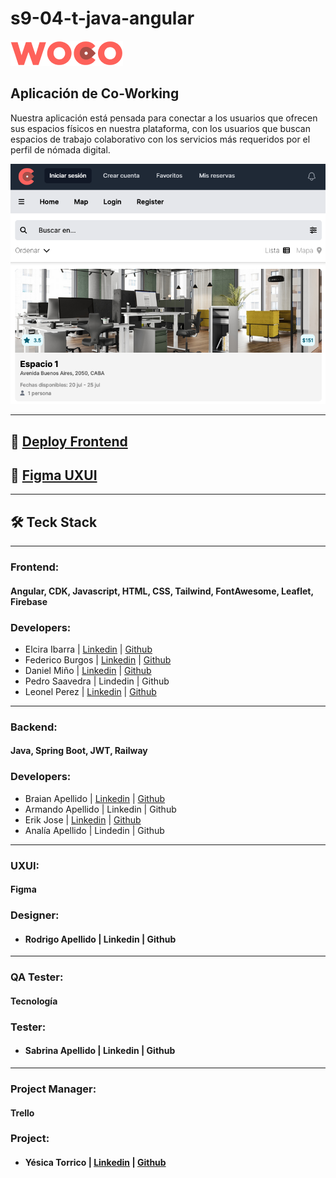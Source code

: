# s9-04-t-java-angular
[![APP WOCO](./screenshots/woco-logo.png)](https://s9-04-t-java-angular.web.app)
## Aplicación de Co-Working

<p aling=center>

Nuestra aplicación está pensada para conectar a los usuarios que ofrecen sus espacios físicos en nuestra plataforma, con los usuarios que buscan espacios de trabajo colaborativo con los servicios más requeridos por el perfil de nómada digital.

</p>

![App Co-working WOCO](./screenshots/woco-screenshot.png)

---

## 🔗 [Deploy Frontend](https://s9-04-t-java-angular.web.app "Deploy Frontend")

## 🔗 [Figma UXUI](https://www.figma.com/file/FSoehluxDIyhCeOCUYGLay/WOCO---NoCountry?type=design&node-id=0-1&mode=design&t=Xczgw6lLBz3uZloG-0 "Figma UXUI")

---

## 🛠 Teck Stack
---
### **Frontend:** 
#### Angular, CDK, Javascript, HTML, CSS, Tailwind, FontAwesome, Leaflet, Firebase
### **Developers:**
* Elcira Ibarra | [Linkedin](https://www.linkedin.com/in/elcicode/ "Linkedin") | [Github](https://github.com/elcicode "Github")
* Federico Burgos | [Linkedin](https://www.linkedin.com/in/federicoburgos "Linkedin") | [Github](https://github.com/fedev95 "Github")
* Daniel Miño | [Linkedin](https://www.linkedin.com/in/daniel-mi%C3%B1o-b89b76200 "Linkedin") | [Github](https://github.com/DanielMino19 "Github")
* Pedro Saavedra | Lindedin | Github
* Leonel Perez | [Linkedin](https://www.linkedin.com/in/leonelpb/  "Linkedin") | [Github](https://github.com/leonelpb "Github")
---
### **Backend:**
#### Java, Spring Boot, JWT, Railway
### **Developers:** 
* Braian Apellido | [Linkedin](https://www.linkedin.com/in/braian-marquez-8741071b2 "Linkedin") | [Github](https://github.com/Braian-Marquez "Github")
* Armando Apellido | Linkedin | Github
* Erik Jose | [Linkedin](https://www.linkedin.com/in/erik-jose-73365291 "Linkedin") | [Github](https://github.com/Erik1935 "Github")
* Analía Apellido | Lindedin | Github
---
### **UXUI:**
#### Figma
### **Designer:**
* #### Rodrigo Apellido | Linkedin | Github
---
### **QA Tester:**
#### Tecnología
### **Tester:**
* #### Sabrina Apellido | Linkedin | Github
---
### **Project Manager:**
#### Trello
### **Project:**
* #### Yésica Torrico | [Linkedin](https://www.linkedin.com/in/yesicatorrico "Linkedin") | [Github](https://github.com/YESICATORRICO "Github")
